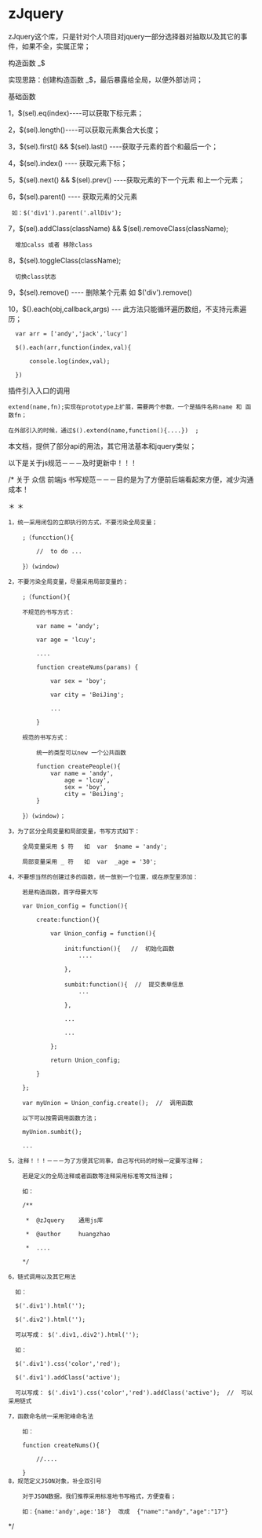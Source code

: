 # zJquery
zJquery这个库，只是针对个人项目对jquery一部分选择器对抽取以及其它的事件，如果不全，实属正常；

构造函数 _$

  实现思路：创建构造函数 _$，最后暴露给全局，以便外部访问；
  
基础函数

  1，$(sel).eq(index)----可以获取下标元素；
  
  2，$(sel).length()----可以获取元素集合大长度；
  
  3，$(sel).first() && $(sel).last() ----获取子元素的首个和最后一个；
  
  4，$(sel).index() ---- 获取元素下标；
  
  5，$(sel).next()  && $(sel).prev() ----获取元素的下一个元素 和上一个元素；
  
  6，$(sel).parent()  ---- 获取元素的父元素
  
     如：$('div1').parent('.allDiv');
     
  7，$(sel).addClass(className) && $(sel).removeClass(className);
  
      增加calss 或者 移除class
  
  8，$(sel).toggleClass(className);
  
      切换class状态
  
  9，$(sel).remove() ---- 删除某个元素  如 $('div').remove()
  
  10，$().each(obj,callback,args) --- 此方法只能循环遍历数组，不支持元素遍历；
  
      var arr = ['andy','jack','lucy']
      
      $().each(arr,function(index,val){
      
          console.log(index,val);
      
      })
      
插件引入入口的调用

    extend(name,fn);实现在prototype上扩展，需要两个参数，一个是插件名称name 和 函数fn；
    
    在外部引入的时候，通过$().extend(name,function(){....})  ;
    
本文档，提供了部分api的用法，其它用法基本和jquery类似；



以下是关于js规范－－－及时更新中！！！

/*
    关于 众信 前端js 书写规范－－－目的是为了方便前后端看起来方便，减少沟通成本！

＊
＊



    1，统一采用闭包的立即执行的方式，不要污染全局变量；
    
        ;（funcction(){
        
            //  to do ...

        }）(window)
        
    2，不要污染全局变量，尽量采用局部变量的；

        ;（function(){
        
        不规范的书写方式：
        
            var name = 'andy';
            
            var age = 'lcuy';
            
            ....

            function createNums(params) {
            
                var sex = 'boy';
                
                var city = 'BeiJing';
                
                ...
                
            }

        规范的书写方式：

            统一的类型可以new 一个公共函数

            function createPeople(){
                var name = 'andy',
                    age = 'lcuy',
                    sex = 'boy',
                    city = 'BeiJing';
            }

        }）(window)；
    
    3，为了区分全局变量和局部变量，书写方式如下：

        全局变量采用 $ 符   如  var  $name = 'andy';
        
        局部变量采用 _ 符   如  var  _age = '30';

    4，不要想当然的创建过多的函数，统一放到一个位置，或在原型里添加：
    
        若是构造函数，首字母要大写

        var Union_config = function(){

            create:function(){
            
                var Union_config = function(){
                    
                    init:function(){   //  初始化函数
                        ....
                        
                    },
                    
                    sumbit:function(){  //  提交表单信息
                        ...
                        
                    },

                    ...
                    
                    ...

                };

                return Union_config;
                
            }

        };

        var myUnion = Union_config.create();  //  调用函数
        
        以下可以按需调用函数方法；

        myUnion.sumbit();  
        
        ...

    5，注释！！！－－－为了方便其它同事，自己写代码的时候一定要写注释；
        
        若是定义的全局注释或者函数等注释采用标准等文档注释；
        
        如：

        /**
        
         *  @zJquery    通用js库
         
         *  @author     huangzhao
         
         *  ....
         
        */

    6，链式调用以及其它用法

      如：
      
      $('.div1').html('');
      
      $('.div2').html('');

      可以写成： $('.div1,.div2').html('');

      如：
      
      $('.div1').css('color','red');
      
      $('.div1').addClass('active');

      可以写成： $('.div1').css('color','red').addClass('active');  //  可以采用链式
    
    7，函数命名统一采用驼峰命名法

        如：
        
        function createNums(){
        
            //....
            
        }
    8，规范定义JSON对象，补全双引号

        对于JSON数据，我们推荐采用标准地书写格式，方便查看；

        如：{name:'andy',age:'18'}  改成  {"name":"andy","age":"17"}
        
    


 */






   
  
  
  
  
  
